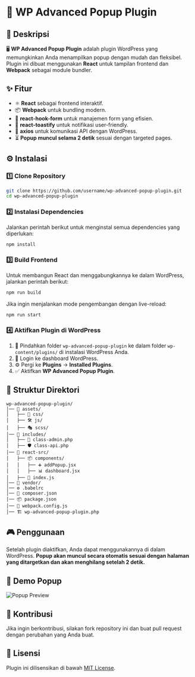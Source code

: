 # 🚀 WP Advanced Popup Plugin

## 📌 Deskripsi
🖥️ **WP Advanced Popup Plugin** adalah plugin WordPress yang memungkinkan Anda menampilkan popup dengan mudah dan fleksibel. Plugin ini dibuat menggunakan **React** untuk tampilan frontend dan **Webpack** sebagai module bundler.

## ✨ Fitur
- ⚛️ **React** sebagai frontend interaktif.
- 📦 **Webpack** untuk bundling modern.
- 🎯 **react-hook-form** untuk manajemen form yang efisien.
- 🔔 **react-toastify** untuk notifikasi user-friendly.
- 🔗 **axios** untuk komunikasi API dengan WordPress.
- ⏳ **Popup muncul selama 2 detik** sesuai dengan targeted pages.

## ⚙️ Instalasi

### 1️⃣ Clone Repository
```sh
git clone https://github.com/username/wp-advanced-popup-plugin.git
cd wp-advanced-popup-plugin
```

### 2️⃣ Instalasi Dependencies
Jalankan perintah berikut untuk menginstal semua dependencies yang diperlukan:
```sh
npm install
```

### 3️⃣ Build Frontend
Untuk membangun React dan menggabungkannya ke dalam WordPress, jalankan perintah berikut:
```sh
npm run build
```
Jika ingin menjalankan mode pengembangan dengan live-reload:
```sh
npm run start
```

### 4️⃣ Aktifkan Plugin di WordPress
1. 📂 Pindahkan folder `wp-advanced-popup-plugin` ke dalam folder `wp-content/plugins/` di instalasi WordPress Anda.
2. 🔑 Login ke dashboard WordPress.
3. ⚙️ Pergi ke **Plugins** → **Installed Plugins**.
4. ✅ Aktifkan **WP Advanced Popup Plugin**.

## 📁 Struktur Direktori
```
wp-advanced-popup-plugin/
│── 📂 assets/
│   ├── 🎨 css/
│   ├── 🛠️ js/
│   ├── 🎭 scss/
│── 📂 includes/
│   ├── 📝 class-admin.php
│   ├── 🛡️ class-api.php
│── 📂 react-src/
│   ├── 📦 components/
│   │   ├── ➕ addPopup.jsx
│   │   ├── 📊 dashboard.jsx
│   ├── 🔌 index.js
│── 📂 vendor/
│── ⚙️ .babelrc
│── 📜 composer.json
│── 📦 package.json
│── 🔧 webpack.config.js
│── 🏗️ wp-advanced-popup-plugin.php
```

## 🎮 Penggunaan
Setelah plugin diaktifkan, Anda dapat menggunakannya di dalam WordPress. **Popup akan muncul secara otomatis sesuai dengan halaman yang ditargetkan dan akan menghilang setelah 2 detik.**

## 🎥 Demo Popup
![Popup Preview](https://via.placeholder.com/600x400?text=Popup+Preview)

## 🤝 Kontribusi
Jika ingin berkontribusi, silakan fork repository ini dan buat pull request dengan perubahan yang Anda buat.

## 📜 Lisensi
Plugin ini dilisensikan di bawah [MIT License](LICENSE).
